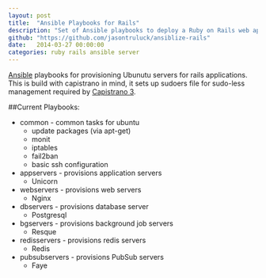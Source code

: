 ```yaml
---
layout: post
title:  "Ansible Playbooks for Rails"
description: "Set of Ansible playbooks to deploy a Ruby on Rails web application."
github: "https://github.com/jasontruluck/ansiblize-rails"
date:   2014-03-27 00:00:00
categories: ruby rails ansible server
---
```


[Ansible](https://github.com/ansible/ansible) playbooks for provisioning Ubunutu servers for rails applications. This
is build with capistrano in mind, it sets up sudoers file for sudo-less management
required by [Capistrano 3](https://github.com/capistrano/capistrano).

##Current Playbooks:
* common - common tasks for ubuntu
  * update packages (via apt-get)
  * monit
  * iptables
  * fail2ban
  * basic ssh configuration
* appservers - provisions application servers
  * Unicorn
* webservers - provisions web servers
  * Nginx
* dbservers - provisions database server
  * Postgresql
* bgservers - provisions background job servers
  * Resque
* redisservers - provisions redis servers
  * Redis
* pubsubservers - provisions PubSub servers
  * Faye